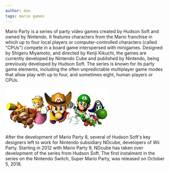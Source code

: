 ```yaml
---
author: dan
tags: mario games
---
```


Mario Party is a series of party video games created by Hudson Soft and owned by Nintendo. It features characters from the Mario franchise in which up to four local players or computer-controlled characters (called "CPUs") compete in a board game interspersed with minigames. Designed by Shigeru Miyamoto, and directed by Kenji Kikuchi, the games are currently developed by Nintendo Cube and published by Nintendo, being previously developed by Hudson Soft. The series is known for its party game elements, including the often unpredictable multiplayer game modes that allow play with up to four, and sometimes eight, human players or CPUs.

![mario and his paws](/assets/images/post-images/cowboymario.webp)

After the development of Mario Party 8, several of Hudson Soft's key designers left to work for Nintendo subsidiary NDcube, developers of Wii Party. Starting in 2012 with Mario Party 9, NDcube has taken over development of the series from Hudson Soft. The first instalment in the series on the Nintendo Switch, Super Mario Party, was released on October 5, 2018.